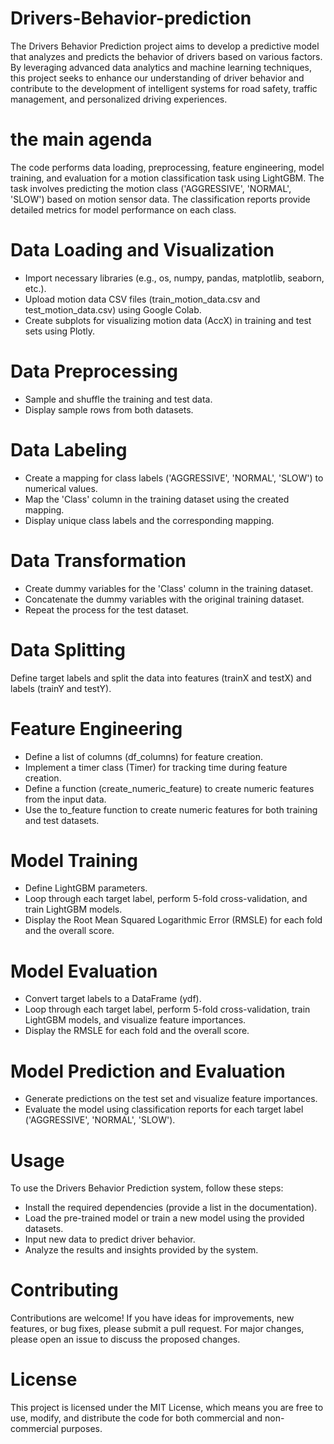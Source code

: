 # Drivers-Behavior-prediction

The Drivers Behavior Prediction project aims to develop a predictive model that analyzes and predicts the behavior of drivers based on various factors. 
By leveraging advanced data analytics and machine learning techniques, this project seeks to enhance our understanding of driver behavior and contribute to the development of intelligent systems for road safety, traffic management, and personalized driving experiences.
# the main agenda 
The code performs data loading, preprocessing, feature engineering, model training, and evaluation for a motion classification task using LightGBM. The task involves predicting the motion class ('AGGRESSIVE', 'NORMAL', 'SLOW') based on motion sensor data. The classification reports provide detailed metrics for model performance on each class.
# Data Loading and Visualization
- Import necessary libraries (e.g., os, numpy, pandas, matplotlib, seaborn, etc.).
- Upload motion data CSV files (train_motion_data.csv and test_motion_data.csv) using Google Colab.
- Create subplots for visualizing motion data (AccX) in training and test sets using Plotly.
# Data Preprocessing
- Sample and shuffle the training and test data.
- Display sample rows from both datasets.
# Data Labeling
- Create a mapping for class labels ('AGGRESSIVE', 'NORMAL', 'SLOW') to numerical values.
- Map the 'Class' column in the training dataset using the created mapping.
- Display unique class labels and the corresponding mapping.
# Data Transformation
- Create dummy variables for the 'Class' column in the training dataset.
- Concatenate the dummy variables with the original training dataset.
- Repeat the process for the test dataset.
# Data Splitting
Define target labels and split the data into features (trainX and testX) and labels (trainY and testY).
# Feature Engineering
- Define a list of columns (df_columns) for feature creation.
- Implement a timer class (Timer) for tracking time during feature creation.
- Define a function (create_numeric_feature) to create numeric features from the input data.
- Use the to_feature function to create numeric features for both training and test datasets.
# Model Training
- Define LightGBM parameters.
- Loop through each target label, perform 5-fold cross-validation, and train LightGBM models.
- Display the Root Mean Squared Logarithmic Error (RMSLE) for each fold and the overall score.
# Model Evaluation
- Convert target labels to a DataFrame (ydf).
- Loop through each target label, perform 5-fold cross-validation, train LightGBM models, and visualize feature importances.
- Display the RMSLE for each fold and the overall score.
# Model Prediction and Evaluation
- Generate predictions on the test set and visualize feature importances.
- Evaluate the model using classification reports for each target label ('AGGRESSIVE', 'NORMAL', 'SLOW').
# Usage
To use the Drivers Behavior Prediction system, follow these steps:
- Install the required dependencies (provide a list in the documentation).
- Load the pre-trained model or train a new model using the provided datasets.
- Input new data to predict driver behavior.
- Analyze the results and insights provided by the system.
# Contributing
Contributions are welcome! If you have ideas for improvements, new features, or bug fixes, please submit a pull request. For major changes, please open an issue to discuss the proposed changes.  
# License
This project is licensed under the MIT License, which means you are free to use, modify, and distribute the code for both commercial and non-commercial purposes.
